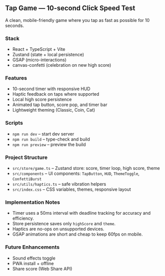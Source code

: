 ## Tap Game — 10-second Click Speed Test

A clean, mobile-friendly game where you tap as fast as possible for 10 seconds.

### Stack

- React + TypeScript + Vite
- Zustand (state + local persistence)
- GSAP (micro-interactions)
- canvas-confetti (celebration on new high score)

### Features

- 10-second timer with responsive HUD
- Haptic feedback on taps where supported
- Local high score persistence
- Animated tap button, score pop, and timer bar
- Lightweight theming (Classic, Coin, Cat)

### Scripts

- `npm run dev` – start dev server
- `npm run build` – type-check and build
- `npm run preview` – preview the build

### Project Structure

- `src/store/game.ts` – Zustand store: score, timer loop, high score, theme
- `src/components` – UI components: `TapButton`, `HUD`, `ThemeToggle`, `ConfettiBurst`
- `src/utils/haptics.ts` – safe vibration helpers
- `src/index.css` – CSS variables, themes, responsive layout

### Implementation Notes

- Timer uses a 50ms interval with deadline tracking for accuracy and efficiency.
- Store persistence saves only `highScore` and `theme`.
- Haptics are no-ops on unsupported devices.
- GSAP animations are short and cheap to keep 60fps on mobile.

### Future Enhancements

- Sound effects toggle
- PWA install + offline
- Share score (Web Share API)
